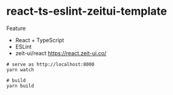 # react-ts-eslint-zeitui-template

Feature

- React + TypeScript
- ESLint
- zeit-ui/react https://react.zeit-ui.co/

```
# serve as http://localhost:8000
yarn watch

# build
yarn build
```